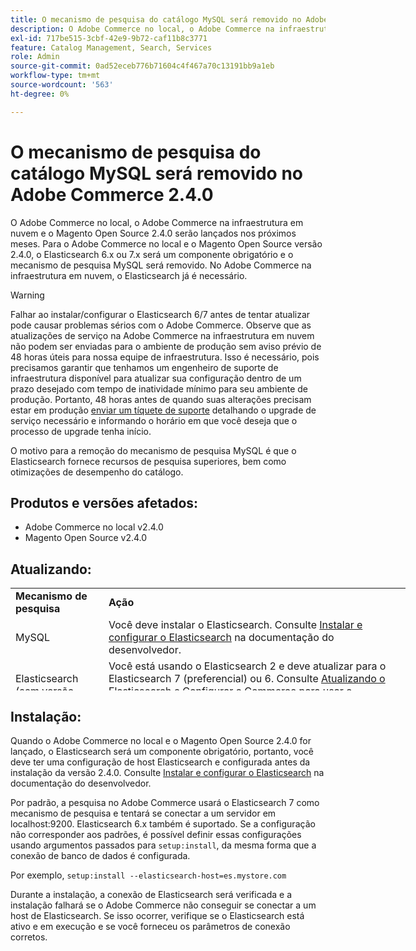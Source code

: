 ```yaml
---
title: O mecanismo de pesquisa do catálogo MySQL será removido no Adobe Commerce 2.4.0
description: O Adobe Commerce no local, o Adobe Commerce na infraestrutura em nuvem e o Magento Open Source 2.4.0 serão lançados nos próximos meses. Para o Adobe Commerce no local e o Magento Open Source versão 2.4.0, o Elasticsearch 6.x ou 7.x será um componente obrigatório e o mecanismo de pesquisa MySQL será removido. No Adobe Commerce na infraestrutura em nuvem, o Elasticsearch já é necessário.
exl-id: 717be515-3cbf-42e9-9b72-caf11b8c3771
feature: Catalog Management, Search, Services
role: Admin
source-git-commit: 0ad52eceb776b71604c4f467a70c13191bb9a1eb
workflow-type: tm+mt
source-wordcount: '563'
ht-degree: 0%

---
```


# O mecanismo de pesquisa do catálogo MySQL será removido no Adobe Commerce 2.4.0

O Adobe Commerce no local, o Adobe Commerce na infraestrutura em nuvem e o Magento Open Source 2.4.0 serão lançados nos próximos meses. Para o Adobe Commerce no local e o Magento Open Source versão 2.4.0, o Elasticsearch 6.x ou 7.x será um componente obrigatório e o mecanismo de pesquisa MySQL será removido. No Adobe Commerce na infraestrutura em nuvem, o Elasticsearch já é necessário.

>[!WARNING]
>
>Falhar ao instalar/configurar o Elasticsearch 6/7 antes de tentar atualizar pode causar problemas sérios com o Adobe Commerce. Observe que as atualizações de serviço na Adobe Commerce na infraestrutura em nuvem não podem ser enviadas para o ambiente de produção sem aviso prévio de 48 horas úteis para nossa equipe de infraestrutura. Isso é necessário, pois precisamos garantir que tenhamos um engenheiro de suporte de infraestrutura disponível para atualizar sua configuração dentro de um prazo desejado com tempo de inatividade mínimo para seu ambiente de produção. Portanto, 48 horas antes de quando suas alterações precisam estar em produção [enviar um tíquete de suporte](/help/help-center-guide/help-center/magento-help-center-user-guide.md#submit-ticket) detalhando o upgrade de serviço necessário e informando o horário em que você deseja que o processo de upgrade tenha início.

O motivo para a remoção do mecanismo de pesquisa MySQL é que o Elasticsearch fornece recursos de pesquisa superiores, bem como otimizações de desempenho do catálogo.

## Produtos e versões afetados:

* Adobe Commerce no local v2.4.0
* Magento Open Source v2.4.0

## Atualizando:

<table style="height: 164px; width: 632.2px;">
<tbody>
<tr>
<td class="wysiwyg-text-align-center" style="width: 133px;"><strong>Mecanismo de pesquisa</strong></td>
<td class="wysiwyg-text-align-center" style="width: 478.2px;"><strong>Ação</strong></td>
</tr>
<tr>
<td class="wysiwyg-text-align-center" style="width: 133px;">MySQL</td>
<td style="width: 478.2px;">Você deve instalar o Elasticsearch. Consulte <a href="https://devdocs.magento.com/guides/v2.3/config-guide/elasticsearch/es-overview.html">Instalar e configurar o Elasticsearch</a> na documentação do desenvolvedor.</td>
</tr>
<tr>
<td class="wysiwyg-text-align-center" style="width: 133px;">Elasticsearch (sem versão listada)</td>
<td style="width: 478.2px;">Você está usando o Elasticsearch 2 e deve atualizar para o Elasticsearch 7 (preferencial) ou 6. Consulte <a href="https://devdocs.magento.com/guides/v2.3/config-guide/elasticsearch/es-overview.html#es-upgrade6">Atualizando o Elasticsearch</a> e <a href="https://devdocs.magento.com/guides/v2.3/config-guide/elasticsearch/configure-magento.html">Configurar o Commerce para usar o Elasticsearch</a> na documentação do desenvolvedor para obter detalhes.</td>
</tr>
<tr>
<td class="wysiwyg-text-align-center" style="width: 133px;">ELASTICSEARCH 5</td>
<td style="width: 478.2px;">O Elasticsearch 5 atingiu seu <a href="https://www.elastic.co/support/eol">Fim da vida útil</a> e foi descontinuado no Adobe Commerce 2.4.0. Atualize para o Elasticsearch 7 (preferencial) ou 6.</td>
</tr>
<tr>
<td class="wysiwyg-text-align-center" style="width: 133px;">Elasticsearch 6 ou 7</td>
<td style="width: 478.2px;">Não é necessário executar etapas adicionais antes de atualizar para o Adobe Commerce 2.4.0.</td>
</tr>
<tr>
<td class="wysiwyg-text-align-center" style="width: 133px;">Extensão de terceiros</td>
<td style="width: 478.2px;">Não é necessário instalar o Elasticsearch. A Adobe Commerce recomenda que você entre em contato com o fornecedor do mecanismo de pesquisa para determinar se sua extensão é totalmente compatível com o Adobe Commerce 2.4.0.</td>
</tr>
</tbody>
</table>

## Instalação:

Quando o Adobe Commerce no local e o Magento Open Source 2.4.0 for lançado, o Elasticsearch será um componente obrigatório, portanto, você deve ter uma configuração de host Elasticsearch e configurada antes da instalação da versão 2.4.0. Consulte [Instalar e configurar o Elasticsearch](https://devdocs.magento.com/guides/v2.3/config-guide/elasticsearch/es-overview.html) na documentação do desenvolvedor.

Por padrão, a pesquisa no Adobe Commerce usará o Elasticsearch 7 como mecanismo de pesquisa e tentará se conectar a um servidor em localhost:9200. Elasticsearch 6.x também é suportado. Se a configuração não corresponder aos padrões, é possível definir essas configurações usando argumentos passados para `setup:install`, da mesma forma que a conexão de banco de dados é configurada.

Por exemplo, `setup:install --elasticsearch-host=es.mystore.com`

Durante a instalação, a conexão de Elasticsearch será verificada e a instalação falhará se o Adobe Commerce não conseguir se conectar a um host de Elasticsearch. Se isso ocorrer, verifique se o Elasticsearch está ativo e em execução e se você forneceu os parâmetros de conexão corretos.
